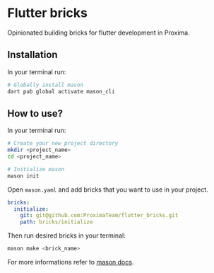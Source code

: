 # Flutter bricks

Opinionated building bricks for flutter development in Proxima.

## Installation

In your terminal run:
```bash
# Globally install mason
dart pub global activate mason_cli
```

## How to use?

In your terminal run:
```bash
# Create your new project directory
mkdir <project_name>
cd <project_name>

# Initialize mason
mason init
```

Open `mason.yaml` and add bricks that you want to use in your project.

```yaml
bricks:
  initialize:
    git: git@github.com:ProximaTeam/flutter_bricks.git
    path: bricks/initialize
```

Then run desired bricks in your terminal:
```bash
mason make <brick_name>
```

For more informations refer to [mason docs](https://docs.brickhub.dev/).